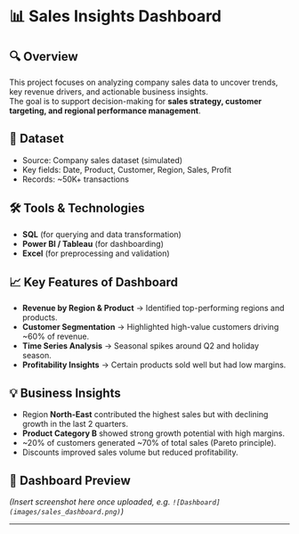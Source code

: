 # 📊 Sales Insights Dashboard

## 🔍 Overview
This project focuses on analyzing company sales data to uncover trends, key revenue drivers, and actionable business insights.  
The goal is to support decision-making for **sales strategy, customer targeting, and regional performance management**.

## 📂 Dataset
- Source: Company sales dataset (simulated)  
- Key fields: Date, Product, Customer, Region, Sales, Profit  
- Records: ~50K+ transactions  

## 🛠️ Tools & Technologies
- **SQL** (for querying and data transformation)  
- **Power BI / Tableau** (for dashboarding)  
- **Excel** (for preprocessing and validation)  

## 📈 Key Features of Dashboard
- **Revenue by Region & Product** → Identified top-performing regions and products.  
- **Customer Segmentation** → Highlighted high-value customers driving ~60% of revenue.  
- **Time Series Analysis** → Seasonal spikes around Q2 and holiday season.  
- **Profitability Insights** → Certain products sold well but had low margins.  

## 💡 Business Insights
- Region **North-East** contributed the highest sales but with declining growth in the last 2 quarters.  
- **Product Category B** showed strong growth potential with high margins.  
- ~20% of customers generated ~70% of total sales (Pareto principle).  
- Discounts improved sales volume but reduced profitability.  

## 📸 Dashboard Preview
*(Insert screenshot here once uploaded, e.g. `![Dashboard](images/sales_dashboard.png)`)*
  
---

